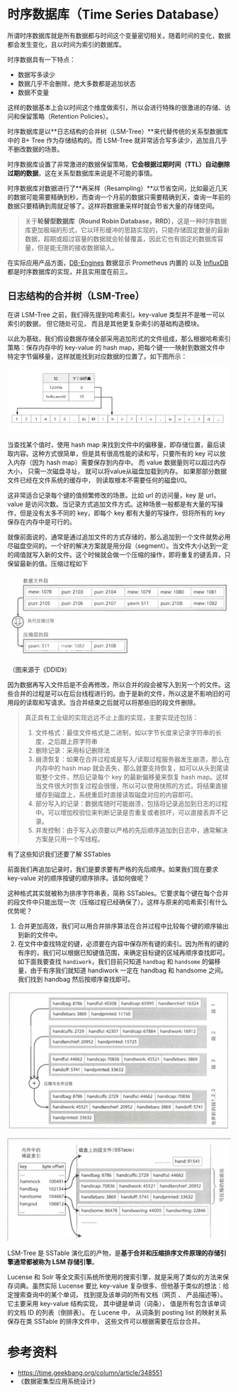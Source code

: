 # 时序数据库（Time Series Database）

所谓时序数据库就是所有数据都与时间这个变量密切相关。随着时间的变化，数据都会发生变化，且以时间为索引的数据库。

时序数据具有一下特点：

- 数据写多读少
- 数据几乎不会删除，绝大多数都是追加状态
- 数据不变量

这样的数据基本上会以时间这个维度做索引，所以会进行特殊的很激进的存储、访问和保留策略（Retention Policies）。

时序数据库是以**日志结构的合并树（LSM-Tree）**来代替传统的关系型数据库中的 B+ Tree 作为存储结构的。而 LSM-Tree 就非常适合写多读少，追加且几乎不删改数据的场景。

时序数据库设置了非常激进的数据保留策略，**它会根据过期时间（TTL）自动删除过期的数据**，这在关系型数据库来说是不可能的事情。

时序数据库对数据进行了**再采样（Resampling）**以节省空间，比如最近几天的数据可能需要精确到秒，而查询一个月前的数据只需要精确到天，查询一年前的数据只要精确到周就足够了。这样将数据重采样时就会节省大量的存储空间。

> 关于**轮替型数据库（Round Robin Database，RRD）**，这是一种时序数据库更加极端的形式，它以环形缓冲的思路实现的，只能存储固定数量的最新数据，超期或超过容量的数据就会轮替覆盖，因此它也有固定的数据库容量，但是能无限的接收数据输入。

在实际应用产品方面，[DB-Engines](https://db-engines.com/en/ranking/time+series+dbms) 数据显示 Prometheus 内置的 以及 [InfluxDB](https://en.wikipedia.org/wiki/InfluxDB) 都是时序数据库的实现，并且实用度在前三。

## 日志结构的合并树（LSM-Tree）

在讲 LSM-Tree 之前，我们得先提到哈希索引。key-value 类型并不是唯一可以索引的数据， 但它随处可见， 而且是其他更复杂索引的基础构造模块。

以此为基础，我们假设数据存储全部采用追加形式的文件组成，那么根据哈希索引策略：保存内存中的 key-value 的 hash map，把每个键一一映射到数据文件中特定字节偏移量，这样就能找到对应数据的位置了。如下图所示：

![](../asserts/hash-key-map.jpg)

当查找某个值时，使用 hash map 来找到文件中的偏移量，即存储位置，最后读取内容。这种方式很简单，但是具有很高性能的读和写，只要所有的 key 可以放入内存（因为 hash map）需要保存到内存中。 而 value 数据量则可以超过内存大小， 只需一次磁盘寻址， 就可以将value从磁盘加载到内存。 如果那部分数据文件已经在文件系统的缓存中， 则读取根本不需要任何的磁盘I/0。

这非常适合记录每个键的值频繁修改的场景。比如 url 的访问量，key 是 url，value 是访问次数。当记录方式追加文件方式。这种场景一般都是有大量的写操作，但是没有太多不同的 key，即每个 key 都有大量的写操作，但将所有的 key 保存在内存中是可行的。

就像前面说的，通常是通过追加文件的方式存储的，那么追加到一个文件就势必用尽磁盘空间的。一个好的解决方案就是用分段（segment）。当文件大小达到一定的阈值就写入新的文件。这个时候就会做一个压缩的操作，即将重复的键丢弃，只保留最新的值。压缩过程如下

![](../asserts/hash-key-value-compress.jpg)

​								（图来源于《DDID》）

因为数据再写入文件后是不会再修改，所以合并的段会被写入到另一个的文件。这些合并的过程是可以在后台线程进行的。由于是新的文件，所以这是不影响旧的可用段的读取和写请求。当合并结束之后就可以将那些旧的段文件删除。

> 真正具有工业级的实现远远不止上面的实现，主要实现还包括：
>
> 1. 文件格式：最佳文件格式是二进制，如以字节长度来记录字符串的长度，之后跟上原字符串
> 2. 删除记录：采用标记删除法
> 3. 崩溃恢复：如果在合并过程或是写入/读取过程服务器发生崩溃，那么在内存中的 hash map 就会丢失，那么就要支持恢复，如可以从头到尾读取整个文件，然后记录每个 key 的最新偏移量来恢复 hash map。这样当文件很大时恢复过程会很慢，所以可以使用快照的方式，将结果直接缓存到磁盘上，系统重启时直接读取磁盘对应的内容即可。
> 4. 部分写入的记录：数据库随时可能崩溃，包括将记录追加到日志的过程中。可以增加校验位来判断记录是否重复或者损坏，可以直接丢弃不记录。
> 5. 并发控制：由于写入必须要以严格的先后顺序追加到日志中，通常解决方案是只用一个写线程。

有了这些知识我们还要了解 SSTables

前面我们再追加记录时，我们是要求要有严格的先后顺序。如果我们现在要求 key-value 对的顺序按键的顺序排序。该如何做呢？

这种格式其实就被称为排序字符串表，简称 SSTables。它要求每个键在每个合并的段文件中只能出现一次（压缩过程已经确保了）。这样与原来的哈希索引有什么优势呢？

1. 合并更加高效，我们可以用合并排序算法在合并过程中比较每个键的顺序输出到新的文件中。
2. 在文件中查找特定的键，必须要在内容中保存所有键的索引。因为所有的键的有序的，我们可以根据已知键值范围，来确定目标键的区域再顺序查找即可。如下面我要查找 `handiwork`，我们目前只知道 `handbag` 和 `handsome` 的偏移量，由于有序我们就知道 handiwork 一定在 handbag 和 handsome 之间。我们找到 handbag 然后按顺序查找即可。

![](../asserts/sstables-merge.jpg)

![](../asserts/sstables-after-merge.jpg)

LSM-Tree 是 SSTable 演化后的产物，是**基于合并和压缩排序文件原理的存储引擎通常都被称为 LSM 存储引擎**。

Lucense 和 Solr 等全文索引系统所使用的搜索引擎，就是采用了类似的方法来保存词典。虽然实际 Lucense 要比 key-value 复杂很多、但他基于类似的想法：给定搜索查询中的某个单词， 找到提及该单词的所有文档（网页 、 产品描述等）。 它主要采用 key-value 结构实现， 其中键是单词（词条）， 值是所有包含该单词的文档 ID 的列表（倒排表）。 在 Lucene 中， 从词条到 posting list 的映射关系保存在类 SSTable 的排序文件中， 这些文件可以根据需要在后台合并。

# 参考资料
- https://time.geekbang.org/column/article/348551
- 《数据密集型应用系统设计》
